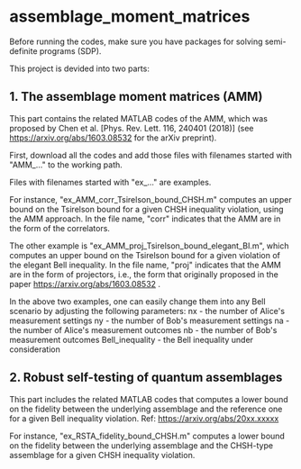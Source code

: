 # assemblage_moment_matrices

Before running the codes, make sure you have packages for solving semi-definite programs (SDP).

This project is devided into two parts:

 ## 1. The assemblage moment matrices (AMM)
 This part contains the related MATLAB codes of the AMM, which was proposed by Chen et al. [Phys. Rev. Lett. 116, 240401 (2018)] (see https://arxiv.org/abs/1603.08532 for the arXiv preprint).
 
 First, download all the codes and add those files with filenames started with "AMM_..." to the working path.
 
 Files with filenames started with "ex_..." are examples.
 
 For instance, "ex_AMM_corr_Tsirelson_bound_CHSH.m" computes an upper bound on the Tsirelson bound for a given CHSH inequality violation, using the AMM approach. In the file name, "corr" indicates that the AMM are in the form of the correlators.
 
 The other example is "ex_AMM_proj_Tsirelson_bound_elegant_BI.m", which computes an upper bound on the Tsirelson bound for a given violation of the elegant Bell inequality. In the file name, "proj" indicates that the AMM are in the form of projectors, i.e., the form that originally proposed in the paper https://arxiv.org/abs/1603.08532 .
 
 In the above two examples, one can easily change them into any Bell scenario by adjusting the following parameters:
 nx - the number of Alice's measurement settings
 ny - the number of Bob's measurement settings
 na - the number of Alice's measurement outcomes
 nb - the number of Bob's measurement outcomes
 Bell_inequality - the Bell inequality under consideration
 
 ## 2. Robust self-testing of quantum assemblages
 This part includes the related MATLAB codes that computes a lower bound on the fidelity between the underlying assemblage and the reference one for a given Bell inequality violation.
 Ref: https://arxiv.org/abs/20xx.xxxxx
 
 For instance, "ex_RSTA_fidelity_bound_CHSH.m" computes a lower bound on the fidelity between the underlying assemblage and the CHSH-type assemblage for a given CHSH inequality violation.
 

